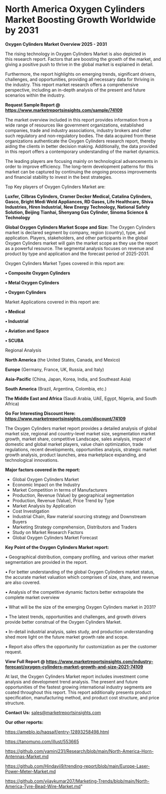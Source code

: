 # North America Oxygen Cylinders Market Boosting Growth Worldwide by 2031

<Strong> Oxygen Cylinders Market Overview 2025 - 2031</strong>

The rising technology in Oxygen Cylinders Market is also depicted in this research report. Factors that are boosting the growth of the market, and giving a positive push to thrive in the global market is explained in detail.

Furthermore, the report highlights on emerging trends, significant drivers, challenges, and opportunities, providing all necessary data for thriving in the industry. This report market research offers a comprehensive perspective, including an in-depth analysis of the present and future scenarios within the industry.

<strong>Request Sample Report @ <a href=https://www.marketreportsinsights.com/sample/74109>https://www.marketreportsinsights.com/sample/74109</a></strong>

The market overview included in this report provides information from a wide range of resources like government organizations, established companies, trade and industry associations, industry brokers and other such regulatory and non-regulatory bodies. The data acquired from these organizations authenticate the Oxygen Cylinders research report, thereby aiding the clients in better decision making. Additionally, the data provided in this report offers a contemporary understanding of the market dynamics.

The leading players are focusing mainly on technological advancements in order to improve efficiency. The long-term development patterns for this market can be captured by continuing the ongoing process improvements and financial stability to invest in the best strategies.

Top Key players of Oxygen Cylinders Market are:

<strong>Luxfer, Cilbras Cylinders, Cramer Decker Medical, Catalina Cylinders, Gasco, Bright Medi Weld Appliances, RD Gases, Life Healthcare, Shiva Industries, Hiren Industrial, New Energy Technology, National Safety Solution, Beijing Tianhai, Shenyang Gas Cylinder, Sinoma Science & Technology</strong>

<strong><b>Global Oxygen Cylinders Market Scope and Size:</b></strong>
The Oxygen Cylinders market is declared segment by company, region (country), type, and application. Players, stakeholders, and other participants in the global Oxygen Cylinders market will gain the market scope as they use the report as a powerful resource. The segmental analysis focuses on revenue and product by type and application and the forecast period of 2025-2031.

Oxygen Cylinders Market Types covered in this report are:

<strong>• Composite Oxygen Cylinders

• Metal Oxygen Cylinders

• Oxygen Cylinders</strong>

Market Applications covered in this report are:

<strong>• Medical

• Industrial

• Aviation and Space

• SCUBA</strong> 

Regional Analysis

<strong>North America</strong> (the United States, Canada, and Mexico)

<strong>Europe</strong> (Germany, France, UK, Russia, and Italy)

<strong>Asia-Pacific</strong> (China, Japan, Korea, India, and Southeast Asia)

<strong>South America</strong> (Brazil, Argentina, Colombia, etc.)

<strong>The Middle East and Africa</strong> (Saudi Arabia, UAE, Egypt, Nigeria, and South Africa)

<strong>Go For Interesting Discount Here: <a href=https://www.marketreportsinsights.com/discount/74109>https://www.marketreportsinsights.com/discount/74109</a></strong>

The Oxygen Cylinders market report provides a detailed analysis of global market size, regional and country-level market size, segmentation market growth, market share, competitive Landscape, sales analysis, impact of domestic and global market players, value chain optimization, trade regulations, recent developments, opportunities analysis, strategic market growth analysis, product launches, area marketplace expanding, and technological innovations.

<strong><b>Major factors covered in the report:</b></strong>
<ul>
  <li>Global Oxygen Cylinders Market </li>
  <li>Economic Impact on the Industry</li>
  <li>Market Competition in terms of Manufacturers</li>
  <li>Production, Revenue (Value) by geographical segmentation</li>
  <li>Production, Revenue (Value), Price Trend by Type</li>
  <li>Market Analysis by Application</li>
  <li>Cost Investigation</li>
  <li>Industrial Chain, Raw material sourcing strategy and Downstream Buyers</li>
  <li>Marketing Strategy comprehension, Distributors and Traders</li>
  <li>Study on Market Research Factors</li>
  <li>Global Oxygen Cylinders Market Forecast</li>
</ul>

<strong><b>Key Point of the Oxygen Cylinders Market report:</b></strong>

• Geographical distribution, company profiling, and various other market segmentation are provided in the report.

• For better understanding of the global Oxygen Cylinders market status, the accurate market valuation which comprises of size, share, and revenue are also covered.

• Analysis of the competitive dynamic factors better extrapolate the complete market overview

• What will be the size of the emerging Oxygen Cylinders market in 2031?

• The latest trends, opportunities and challenges, and growth drivers provide better construal of the Oxygen Cylinders Market.

• In-detail industrial analysis, sales study, and production understanding shed more light on the future market growth rate and scope.

• Report also offers the opportunity for customization as per the customer request.

<strong><b>View Full Report @ <a href=https://www.marketreportsinsights.com/industry-forecast/oxygen-cylinders-market-growth-and-size-2021-74109>https://www.marketreportsinsights.com/industry-forecast/oxygen-cylinders-market-growth-and-size-2021-74109</a></b></strong>


At last, the Oxygen Cylinders Market report includes investment come analysis and development trend analysis. The present and future opportunities of the fastest growing international industry segments are coated throughout this report. This report additionally presents product specification, manufacturing method, and product cost structure, and price structure.

<strong>Contact Us:</strong>
sales@marketreportsinsights.com

<strong>Our other reports:</strong>

<a href=https://ameblo.jp/haqsaif/entry-12893258498.html>https://ameblo.jp/haqsaif/entry-12893258498.html</a>

<a href=https://tanomuno.com/illust/553665>https://tanomuno.com/illust/553665</a>

<a href=https://github.com/yamini231/Research/blob/main/North-America-Horn-Antennas-Market.md>https://github.com/yamini231/Research/blob/main/North-America-Horn-Antennas-Market.md</a>

<a href=https://github.com/Hindavii9/trending-report/blob/main/Europe-Laser-Power-Meter-Market.md>https://github.com/Hindavii9/trending-report/blob/main/Europe-Laser-Power-Meter-Market.md</a>

<a href=https://github.com/vijaykumar207/Marketing-Trends/blob/main/North-America-Tyre-Bead-Wire-Market.md>https://github.com/vijaykumar207/Marketing-Trends/blob/main/North-America-Tyre-Bead-Wire-Market.md</a>"
